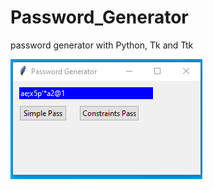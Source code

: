 # Password_Generator
password generator with Python, Tk and Ttk


![Image of your image](Password_Generator_Tk/pass_app_tk.png)
